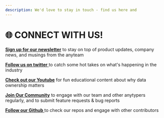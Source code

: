```yaml
---
description: We'd love to stay in touch - find us here and
---
```


# 🌐 CONNECT WITH US!

[**Sign up for our newsletter**](https://cdn.forms-content.sg-form.com/90f1040f-0c63-11ea-a2a3-3643d2ac245c) to stay on top of product updates, company news, and musings from the anyteam

[**Follow us on twitter** ](https://twitter.com/anytypelabs?lang=en)to catch some hot takes on what's happening in the industry

[**Check out our Youtube**](https://www.youtube.com/c/anytype) for fun educational content about why data ownership matters

[**Join Our Community**](https://community.anytype.io/) to engage with our team and other anytypers regularly, and to submit feature requests & bug reports

[**Follow our Github** ](https://github.com/anyproto)to check our repos and engage with other contributors
